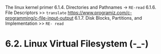

The linux kernel primer
	6.1.4. Directories and Pathnames 		-> `RE-read`
	6.1.6. File Descriptors			>> `translate`
		https://www.programiz.com/c-programming/c-file-input-output
	6.1.7. Disk Blocks, Partitions, and Implementation 		>> `RE- read`
# 6.2. Linux Virtual Filesystem (-_-)
